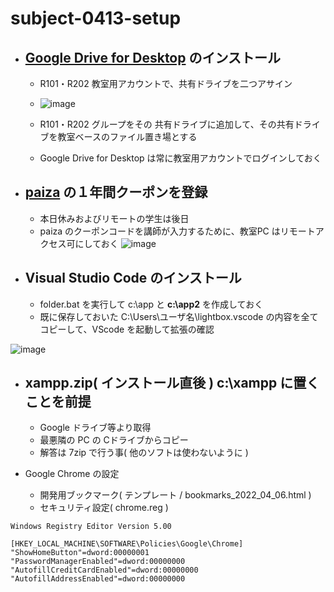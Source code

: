 # subject-0413-setup

- ## [Google Drive for Desktop](https://support.google.com/a/answer/7491144?hl=ja) のインストール
  - R101・R202 教室用アカウントで、共有ドライブを二つアサイン
  - ![image](https://user-images.githubusercontent.com/1501327/163701537-45e12313-1013-464a-80af-b83c3ba7dcde.png)

  - R101・R202 グループをその 共有ドライブに追加して、その共有ドライブを教室ベースのファイル置き場とする
  - Google Drive for Desktop は常に教室用アカウントでログインしておく

- ## [paiza](https://paiza.jp/works/) の１年間クーポンを登録
  - 本日休みおよびリモートの学生は後日
  - paiza のクーポンコードを講師が入力するために、教室PC はリモートアクセス可にしておく
![image](https://user-images.githubusercontent.com/1501327/163701572-1be97bcf-a8fd-4175-9f69-1d152ba2cc56.png)

- ## Visual Studio Code のインストール
  - folder.bat を実行して c:\app と **c:\app2** を作成しておく
  - 既に保存しておいた C:\Users\ユーザ名\lightbox\.vscode の内容を全てコピーして、VScode を起動して拡張の確認

![image](https://user-images.githubusercontent.com/1501327/163191863-be277ebe-134b-4bbe-914c-39558b1ae86f.png)

- ## xampp.zip( インストール直後 ) c:\xampp に置くことを前提
  - Google ドライブ等より取得
  - 最悪隣の PC の Cドライブからコピー
  - 解答は 7zip で行う事( 他のソフトは使わないように )


- Google Chrome の設定
  - 開発用ブックマーク( テンプレート / bookmarks_2022_04_06.html )
  - セキュリティ設定( chrome.reg )
```reg
Windows Registry Editor Version 5.00

[HKEY_LOCAL_MACHINE\SOFTWARE\Policies\Google\Chrome]
"ShowHomeButton"=dword:00000001
"PasswordManagerEnabled"=dword:00000000
"AutofillCreditCardEnabled"=dword:00000000
"AutofillAddressEnabled"=dword:00000000
```
